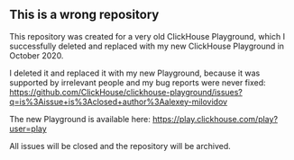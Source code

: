 ## This is a wrong repository

This repository was created for a very old ClickHouse Playground, which I successfully deleted and replaced with my new ClickHouse Playground in October 2020.

I deleted it and replaced it with my new Playground, because it was supported by irrelevant people and my bug reports were never fixed: https://github.com/ClickHouse/clickhouse-playground/issues?q=is%3Aissue+is%3Aclosed+author%3Aalexey-milovidov

The new Playground is available here: https://play.clickhouse.com/play?user=play

All issues will be closed and the repository will be archived.

